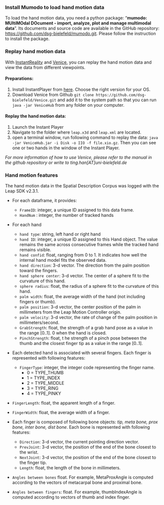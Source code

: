 
### Install Mumodo to load hand motion data
To load the hand motion data, you need a python package: “**mumodo: MUltiMOdal DOcument - import, analyze, plot and manage multimodal data**”. Its documents and source code are available in the GitHub repository: https://github.com/dsg-bielefeld/mumodo.git. Please follow the instruction to install the package.


### Replay hand motion data
With [InstantReality](http://www.instantreality.org/) and [Venice](https://github.com/dsg-bielefeld/Venice), you can replay the hand motion data and view the data from different viewpoints.

#### Preparations: 

1. Install InstantPlayer from [here](http://www.instantreality.org/downloads/). Choose the right version for your OS.
2. Download Venice from Github `git clone https://github.com/dsg-bielefeld/Venice.git` and add it to the system path so that you can run `java -jar VeniceHub` from any folder on your computer.

#### Replay the hand motion data:

1. Launch the Instant Player
2. Navigate to the folder where `leap.x3d` and `leap.xml` are located.
3. open a terminal window, run following command to replay the data: `java -jar VeniceHub.jar -i Disk -o IIO -f file.xio.gz`. Then you can see one or two hands in the window of the Instant Player.

 *For more information of how to use Venice, please refer to the manual in the github repository or write to ting.han[AT]uni-bielefeld.de*
 
 
### Hand motion features
 
The hand motion data in the Spatial Description Corpus was logged with the Leap SDK v2.3.1. 

- For each dataframe, it provides:
  -  `FrameID`:   integer, a unique ID assigned to this data frame.
  -  `HandNum` : integer, the number of tracked hands

- For each hand

   - `hand type`: string, left hand or right hand
   - `hand ID`: integer, a unique ID assigned to this Hand object. The value remains the same across consecutive frames while the tracked hand remains visible. 
  - `hand confid`: float, ranging from 0 to 1. It indicates how well the internal hand model fits the observed data.
  - `hand direction`: 3-d vector. The direction from the palm position toward the fingers.
  - `hand sphere center`: 3-d vector. The center of a sphere fit to the curvature of this hand.
  - `sphere radius`: float, the radius of a sphere fit to the curvature of this hand.
  - `palm width`: float, the average width of the hand (not including fingers or thumb).
  - `palm position`: 3-d vector, the center position of the palm in millimeters from the Leap Motion Controller origin.
  - `palm velocity`: 3-d vector, the rate of change of the palm position in millimeters/second.
  - `GrabStrength`: float, the strength of a grab hand pose as a value in the range [0..1]. 0 when the hand is closed.
  - `PinchStrength`: float, t he strength of a pinch pose between the thumb and the closest finger tip as a value in the range [0..1].

- Each detected hand is associated with several fingers. Each finger is represented with following features:
  - `FingerType`: integer, the integer code representing the finger name.
      -  0 = TYPE_THUMB
      -  1 = TYPE_INDEX
      - 2 = TYPE_MIDDLE
      - 3 = TYPE_RING
      - 4 = TYPE_PINKY
 - `FingerLength`: float, the apparent length of a finger.
 - `FingerWidth`: float, the average width of a finger.

- Each finger is composed of following bone objects: *tip, meta bone, prox bone, inter bone, dist bone*. Each bone is represented with following features:
  - `Direction`:  3-d vector, the current pointing direction vector.
  - `PrevJoint`: 3-d vector, the position of the end of the bone closest to the wrist.
  - `NextJoint`: 3-d vector, the position of the end of the bone closest to the finger tip.
  - `Length`: float, the length of the bone in millimeters.

 - `Angles between bones` float. For example, MetaProxAngle is computed according to the vectors of metacarpal bone and proximal bone.
 - `Angles between fingers`:  float. For example, thumbIndexAngle is computed according to vectors of thumb and index finger.